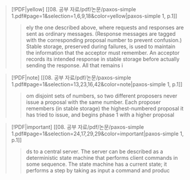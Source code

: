 > [!PDF|yellow] [[08. 공부 자료/pdf/논문/paxos-simple 1.pdf#page=1&selection=1,6,9,18&color=yellow|paxos-simple 1, p.1]]
> > ely the one described above, where requests and responses are sent as ordinary messages. (Response messages are tagged with the corresponding proposal number to prevent confusion.) Stable storage, preserved during failures, is used to maintain the information that the acceptor must remember. An acceptor records its intended response in stable storage before actually sending the response. All that remains i


> [!PDF|note] [[08. 공부 자료/pdf/논문/paxos-simple 1.pdf#page=1&selection=13,23,16,42&color=note|paxos-simple 1, p.1]]
> > om disjoint sets of numbers, so two different proposers never issue a proposal with the same number. Each proposer remembers (in stable storage) the highest-numbered proposal it has tried to issue, and begins phase 1 with a higher proposal 


> [!PDF|important] [[08. 공부 자료/pdf/논문/paxos-simple 1.pdf#page=1&selection=24,17,29,29&color=important|paxos-simple 1, p.1]]
> > ds to a central server. The server can be described as a deterministic state machine that performs client commands in some sequence. The state machine has a current state; it performs a step by taking as input a command and produc
> 
> 